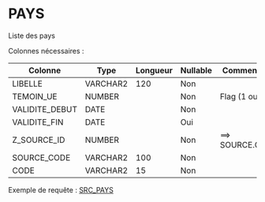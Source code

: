 # PAYS

Liste des pays

Colonnes nécessaires :

|Colonne       |Type    |Longueur|Nullable|Commentaire|
|--------------|--------|--------|--------|-----------|
|LIBELLE       |VARCHAR2|120     |Non     |           |
|TEMOIN_UE     |NUMBER  |        |Non     | Flag (1 ou 0) |
|VALIDITE_DEBUT|DATE    |        |Non     |           |
|VALIDITE_FIN  |DATE    |        |Oui     |           |
|Z_SOURCE_ID   |NUMBER  |        |Non     |==> SOURCE.CODE|
|SOURCE_CODE   |VARCHAR2|100     |Non     |           |
|CODE          |VARCHAR2|15      |Non     |           |


Exemple de requête :
[SRC_PAYS](../Harpège/SRC_PAYS.sql)